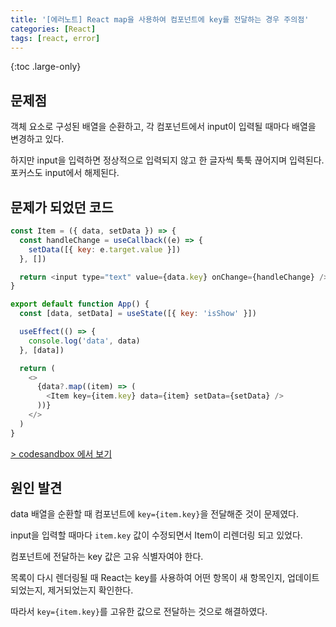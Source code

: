 ```yaml
---
title: '[에러노트] React map을 사용하여 컴포넌트에 key를 전달하는 경우 주의점'
categories: [React]
tags: [react, error]
---
```


{:toc .large-only}

## 문제점

객체 요소로 구성된 배열을 순환하고, 각 컴포넌트에서 input이 입력될 때마다 배열을 변경하고 있다.

하지만 input을 입력하면 정상적으로 입력되지 않고 한 글자씩 툭툭 끊어지며 입력된다. 포커스도 input에서 해제된다.

## 문제가 되었던 코드

```js
const Item = ({ data, setData }) => {
  const handleChange = useCallback((e) => {
    setData([{ key: e.target.value }])
  }, [])

  return <input type="text" value={data.key} onChange={handleChange} />
}

export default function App() {
  const [data, setData] = useState([{ key: 'isShow' }])

  useEffect(() => {
    console.log('data', data)
  }, [data])

  return (
    <>
      {data?.map((item) => (
        <Item key={item.key} data={item} setData={setData} />
      ))}
    </>
  )
}
```

[> codesandbox 에서 보기](https://codesandbox.io/s/cool-bash-4lyy9y?file=/src/App.js)

## 원인 발견

data 배열을 순환할 때 컴포넌트에 `key={item.key}`을 전달해준 것이 문제였다.

input을 입력할 때마다 `item.key` 값이 수정되면서 Item이 리렌더링 되고 있었다.

컴포넌트에 전달하는 key 값은 고유 식별자여야 한다.

목록이 다시 렌더링될 때 React는 key를 사용하여 어떤 항목이 새 항목인지, 업데이트되었는지, 제거되었는지 확인한다.

따라서 `key={item.key}`를 고유한 값으로 전달하는 것으로 해결하였다.
